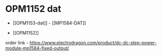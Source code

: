
# OPM1152 dat 

- [[OPM1153-dat]] - [[MP1584-DAT]]

- [[OPM1152]]


order link - https://www.electrodragon.com/product/dc-dc-step-power-module-mp1584-fixed-output/
